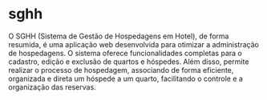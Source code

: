 # sghh
O  SGHH (Sistema de Gestão de Hospedagens em Hotel), de forma resumida, é uma aplicação web desenvolvida para otimizar a administração de hospedagens. O sistema oferece funcionalidades completas para o cadastro, edição e exclusão de quartos e hóspedes. Além disso, permite realizar o processo de hospedagem, associando de forma eficiente, organizada e direta um hóspede a um quarto, facilitando o controle e a organização das reservas.